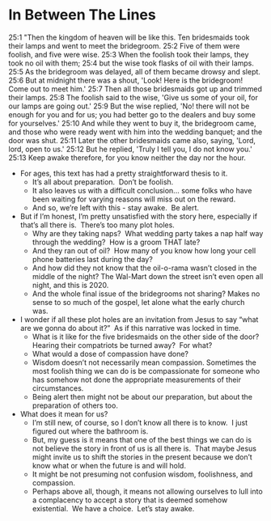 # In Between The Lines

25:1 "Then the kingdom of heaven will be like this. Ten bridesmaids took their lamps and went to meet the bridegroom.
25:2 Five of them were foolish, and five were wise.
25:3 When the foolish took their lamps, they took no oil with them;
25:4 but the wise took flasks of oil with their lamps.
25:5 As the bridegroom was delayed, all of them became drowsy and slept.
25:6 But at midnight there was a shout, 'Look! Here is the bridegroom! Come out to meet him.'
25:7 Then all those bridesmaids got up and trimmed their lamps.
25:8 The foolish said to the wise, 'Give us some of your oil, for our lamps are going out.'
25:9 But the wise replied, 'No! there will not be enough for you and for us; you had better go to the dealers and buy some for yourselves.'
25:10 And while they went to buy it, the bridegroom came, and those who were ready went with him into the wedding banquet; and the door was shut.
25:11 Later the other bridesmaids came also, saying, 'Lord, lord, open to us.'
25:12 But he replied, 'Truly I tell you, I do not know you.'
25:13 Keep awake therefore, for you know neither the day nor the hour.

* For ages, this text has had a pretty straightforward thesis to it.
	* It’s all about preparation.  Don’t be foolish.
	* It also leaves us with a difficult conclusion... some folks who have been waiting for varying reasons will miss out on the reward.
	* And so, we’re left with this - stay awake.  Be alert.
* But if I’m honest, I’m pretty unsatisfied with the story here, especially if that’s all there is.  There’s too many plot holes.
	* Why are they taking naps?  What wedding party takes a nap half way through the wedding?  How is a groom THAT late?
	* And they ran out of oil?  How many of you know how long your cell phone batteries last during the day?
	* And how did they not know that the oil-o-rama wasn’t closed in the middle of the night? The Wal-Mart down the street isn’t even open all night, and this is 2020.
	* And the whole final issue of the bridegrooms not sharing? Makes no sense to so much of the gospel, let alone what the early church was. 
* I wonder if all these plot holes are an invitation from Jesus to say “what are we gonna do about it?”  As if this narrative was locked in time. 
	* What is it like for the five bridesmaids on the other side of the door?  Hearing their compatriots be turned away?  For what?
	* What would a dose of compassion have done?
	* Wisdom doesn’t not necessarily mean compassion. Sometimes the most foolish thing we can do is be compassionate for someone who has somehow not done the appropriate measurements of their circumstances. 
	* Being alert then might not be about our preparation, but about the preparation of others too. 
* What does it mean for us?
	* I’m still new, of course, so I don’t know all there is to know.  I just figured out where the bathroom is.
	* But, my guess is it means that one of the best things we can do is not believe the story in front of us is all there is.  That maybe Jesus might invite us to shift the stories in the present because we don’t know what or when the future is and will hold.
	* It might be not presuming not confusion wisdom, foolishness, and compassion.
	* Perhaps above all, though, it means not allowing ourselves to lull into a complacency to accept a story that is deemed somehow existential.  We have a choice.  Let’s stay awake.
